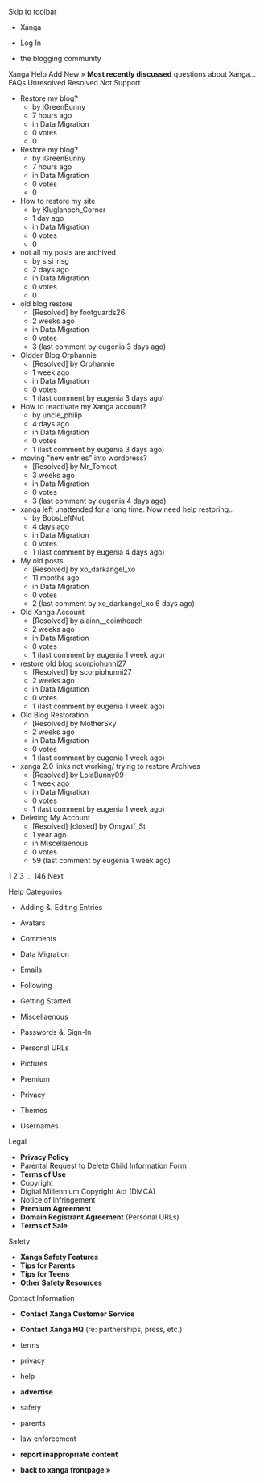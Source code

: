 Skip to toolbar

*   Xanga

*   Log In

*   the blogging community

Xanga Help Add New » **Most recently discussed** questions about Xanga… FAQs Unresolved Resolved Not Support

*   Restore my blog?
    *   by iGreenBunny
    *   7 hours ago
    *   in Data Migration
    *   0 votes
    *   0
*   Restore my blog?
    *   by iGreenBunny
    *   7 hours ago
    *   in Data Migration
    *   0 votes
    *   0
*   How to restore my site
    *   by Kluglanoch\_Corner
    *   1 day ago
    *   in Data Migration
    *   0 votes
    *   0
*   not all my posts are archived
    *   by sisi\_nsg
    *   2 days ago
    *   in Data Migration
    *   0 votes
    *   0
*   old blog restore
    *   \[Resolved\] by footguards26
    *   2 weeks ago
    *   in Data Migration
    *   0 votes
    *   3 (last comment by eugenia 3 days ago)
*   Oldder Blog Orphannie
    *   \[Resolved\] by Orphannie
    *   1 week ago
    *   in Data Migration
    *   0 votes
    *   1 (last comment by eugenia 3 days ago)
*   How to reactivate my Xanga account?
    *   by uncle\_philip
    *   4 days ago
    *   in Data Migration
    *   0 votes
    *   1 (last comment by eugenia 3 days ago)
*   moving "new entries" into wordpress?
    *   \[Resolved\] by Mr\_Tomcat
    *   3 weeks ago
    *   in Data Migration
    *   0 votes
    *   3 (last comment by eugenia 4 days ago)
*   xanga left unattended for a long time. Now need help restoring..
    *   by BobsLeftNut
    *   4 days ago
    *   in Data Migration
    *   0 votes
    *   1 (last comment by eugenia 4 days ago)
*   My old posts.
    *   \[Resolved\] by xo\_darkangel\_xo
    *   11 months ago
    *   in Data Migration
    *   0 votes
    *   2 (last comment by xo\_darkangel\_xo 6 days ago)
*   Old Xanga Account
    *   \[Resolved\] by alainn\_\_coimheach
    *   2 weeks ago
    *   in Data Migration
    *   0 votes
    *   1 (last comment by eugenia 1 week ago)
*   restore old blog scorpiohunni27
    *   \[Resolved\] by scorpiohunni27
    *   2 weeks ago
    *   in Data Migration
    *   0 votes
    *   1 (last comment by eugenia 1 week ago)
*   Old Blog Restoration
    *   \[Resolved\] by MotherSky
    *   2 weeks ago
    *   in Data Migration
    *   0 votes
    *   1 (last comment by eugenia 1 week ago)
*   xanga 2.0 links not working/ trying to restore Archives
    *   \[Resolved\] by LolaBunny09
    *   1 week ago
    *   in Data Migration
    *   0 votes
    *   1 (last comment by eugenia 1 week ago)
*   Deleting My Account
    *   \[Resolved\] \[closed\] by Omgwtf\_St
    *   1 year ago
    *   in Miscellaenous
    *   0 votes
    *   59 (last comment by eugenia 1 week ago)

1 2 3 ... 146 Next

Help Categories

*   Adding &. Editing Entries
*   Avatars
*   Comments
*   Data Migration
*   Emails
*   Following
*   Getting Started
*   Miscellaenous

*   Passwords &. Sign-In
*   Personal URLs
*   Pictures
*   Premium
*   Privacy
*   Themes
*   Usernames

Legal

*   **Privacy Policy**
*   Parental Request to Delete Child Information Form
*   **Terms of Use**
*   Copyright
*   Digital Millennium Copyright Act (DMCA)
*   Notice of Infringement
*   **Premium Agreement**
*   **Domain Registrant Agreement** (Personal URLs)
*   **Terms of Sale**

Safety

*   **Xanga Safety Features**
*   **Tips for Parents**
*   **Tips for Teens**
*   **Other Safety Resources**

Contact Information

*   **Contact Xanga Customer Service**
*   **Contact Xanga HQ** (re: partnerships, press, etc.)

*   terms
*   privacy
*   help
*   **advertise**

*   safety
*   parents
*   law enforcement
*   **report inappropriate content**

*   **back to xanga frontpage »**
